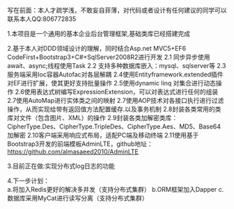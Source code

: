 写在前面：本人才疏学浅，不敢妄自菲薄，对代码或者设计有任何建议的同学可以联系本人QQ:806772835

1.本项目是一个通用的基本企业后台管理框架,基础类库已经搭建完成

2.基于本人对DDD领域设计的理解，同时结合Asp.net MVC5+EF6 CodeFirst+Bootstrap3+C#+SqlServer2008R2进行开发
2.1 同步异步使用await、async;线程使用Task
2.2 支持多种数据库嵌入：mysql、sqlserver等
2.3服务端采用Ioc容器Autofac对各层解耦
2.4使用Entityframework.extended插件对EF进行扩展，使其更好支持批量操作
2.5使用dynamic linq 对集合进行动态操作
2.6使用表达式树编写ExpressionExtension，可以对表达式进行任何的组装
2.7使用AutoMap进行实体类之间的映射
2.7使用AOP技术对各接口执行进行过滤操作，从而实现给带有返回值方法配置缓存.以及事务机制
2.8封装各类常用的类库对文件（包含图片、XML）的操作
2.9封装各类加解密类库：CipherType.Des、CipherType.TripleDes、CipherType.Aes、MD5、Base64加解密
2.10客户端采用响应式布局，适配PC端及移动终端
2.11使用基于Bootstrap3开发的前端模板AdminLTE，github地址：https://github.com/almasaeed2010/AdminLTE 

3.目前正在做:实现分布式log日志的功能

4.下一步计划：  
  a.将加入Redis更好的解决多并发（支持分布式集群）
  b.ORM框架加入Dapper
  c.数据库采用MyCat进行读写分离（支持分布式集群）
  
